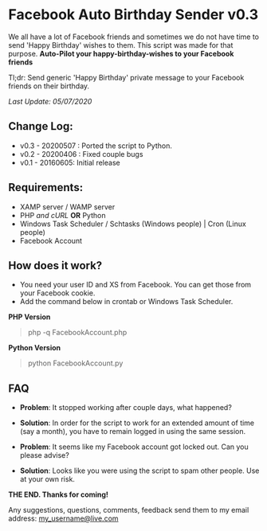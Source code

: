 
Facebook Auto Birthday Sender v0.3
==============



We all have a lot of Facebook friends and sometimes we do not have time to send 'Happy Birthday' wishes to them. This script was made for that purpose. **Auto-Pilot your happy-birthday-wishes to your Facebook friends**

Tl;dr: Send generic 'Happy Birthday' private message to your Facebook friends on their birthday. 

*Last Update: 05/07/2020*

Change Log:
-------------
- v0.3 - 20200507 : Ported the script to Python.
- v0.2 - 20200406 : Fixed couple bugs
- v0.1 - 20160605:  Initial release

Requirements:
-------------

- XAMP server / WAMP server
- PHP *and cURL* **OR** Python
- Windows Task Scheduler / Schtasks (Windows people) | Cron (Linux people)
- Facebook Account

How does it work?
------------------

- You need your user ID and XS from Facebook. You can get those from your Facebook cookie.
- Add the command below in crontab or Windows Task Scheduler.

 **PHP Version**
> php -q FacebookAccount.php 

 **Python Version**
> python FacebookAccount.py


FAQ
------------------

- **Problem**: It stopped working after couple days, what happened?
- **Solution**: In order for the script to work for an extended amount of time (say a month), you have to remain logged in using the same session.

- **Problem**: It seems like my Facebook account got locked out. Can you please advise?
- **Solution**: Looks like you were using the script to spam other people. Use at your own risk.


**THE END. Thanks for coming!**

Any suggestions, questions, comments, feedback send them to my email address: my_username@live.com
